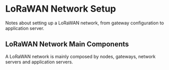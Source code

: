 # LoRaWAN Network Setup
Notes about setting up a LoRaWAN network, from gateway configuration to application server.

## LoRaWAN Network Main Components

A LoRaWAN network is mainly composed by nodes, gateways, network servers and application servers.
